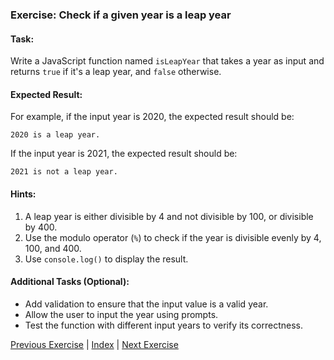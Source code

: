 ### Exercise: Check if a given year is a leap year

#### Task:
Write a JavaScript function named `isLeapYear` that takes a year as input and returns `true` if it's a leap year, and `false` otherwise.

#### Expected Result:
For example, if the input year is 2020, the expected result should be:
```
2020 is a leap year.
```
If the input year is 2021, the expected result should be:
```
2021 is not a leap year.
```

#### Hints:
1. A leap year is either divisible by 4 and not divisible by 100, or divisible by 400.
2. Use the modulo operator (`%`) to check if the year is divisible evenly by 4, 100, and 400.
3. Use `console.log()` to display the result.

#### Additional Tasks (Optional):
- Add validation to ensure that the input value is a valid year.
- Allow the user to input the year using prompts.
- Test the function with different input years to verify its correctness.


[Previous Exercise](../6/README.md) | [Index](../../README.md) | [Next Exercise](../8/README.md)